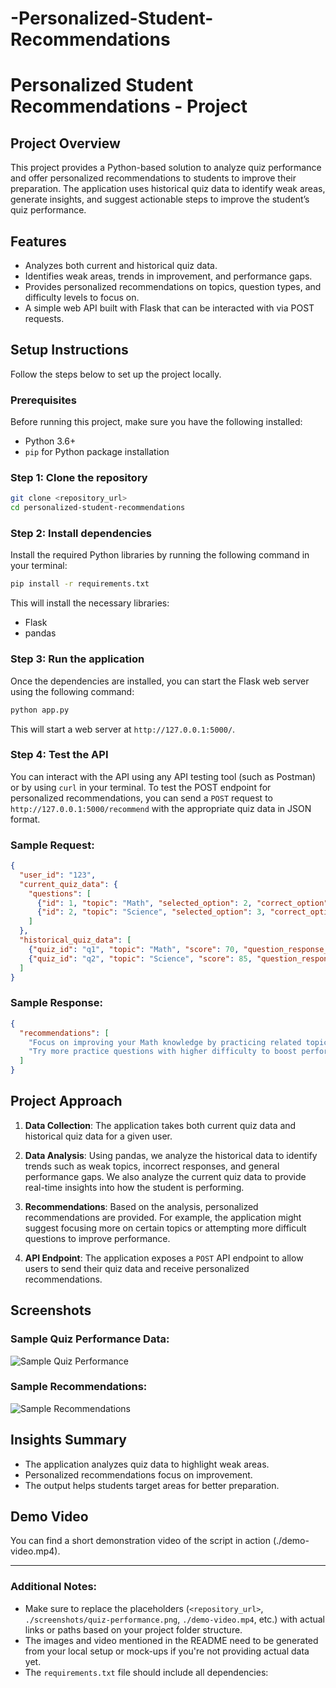 # -Personalized-Student-Recommendations





# Personalized Student Recommendations - Project

## Project Overview

This project provides a Python-based solution to analyze quiz performance and offer personalized recommendations to students to improve their preparation. The application uses historical quiz data to identify weak areas, generate insights, and suggest actionable steps to improve the student’s quiz performance.

## Features

- Analyzes both current and historical quiz data.
- Identifies weak areas, trends in improvement, and performance gaps.
- Provides personalized recommendations on topics, question types, and difficulty levels to focus on.
- A simple web API built with Flask that can be interacted with via POST requests.

## Setup Instructions

Follow the steps below to set up the project locally.

### Prerequisites

Before running this project, make sure you have the following installed:

- Python 3.6+
- `pip` for Python package installation

### Step 1: Clone the repository

```bash
git clone <repository_url>
cd personalized-student-recommendations
```

### Step 2: Install dependencies

Install the required Python libraries by running the following command in your terminal:

```bash
pip install -r requirements.txt
```

This will install the necessary libraries:
- Flask
- pandas

### Step 3: Run the application

Once the dependencies are installed, you can start the Flask web server using the following command:

```bash
python app.py
```

This will start a web server at `http://127.0.0.1:5000/`.

### Step 4: Test the API

You can interact with the API using any API testing tool (such as Postman) or by using `curl` in your terminal. To test the POST endpoint for personalized recommendations, you can send a `POST` request to `http://127.0.0.1:5000/recommend` with the appropriate quiz data in JSON format.

### Sample Request:

```json
{
  "user_id": "123",
  "current_quiz_data": {
    "questions": [
      {"id": 1, "topic": "Math", "selected_option": 2, "correct_option": 1},
      {"id": 2, "topic": "Science", "selected_option": 3, "correct_option": 3}
    ]
  },
  "historical_quiz_data": [
    {"quiz_id": "q1", "topic": "Math", "score": 70, "question_response_map": {1: 2, 2: 3}},
    {"quiz_id": "q2", "topic": "Science", "score": 85, "question_response_map": {1: 1, 2: 2}}
  ]
}
```

### Sample Response:

```json
{
  "recommendations": [
    "Focus on improving your Math knowledge by practicing related topics.",
    "Try more practice questions with higher difficulty to boost performance."
  ]
}
```

## Project Approach

1. **Data Collection**: The application takes both current quiz data and historical quiz data for a given user.
   
2. **Data Analysis**: Using pandas, we analyze the historical data to identify trends such as weak topics, incorrect responses, and general performance gaps. We also analyze the current quiz data to provide real-time insights into how the student is performing.

3. **Recommendations**: Based on the analysis, personalized recommendations are provided. For example, the application might suggest focusing more on certain topics or attempting more difficult questions to improve performance.

4. **API Endpoint**: The application exposes a `POST` API endpoint to allow users to send their quiz data and receive personalized recommendations.

## Screenshots

### Sample Quiz Performance Data:

![Sample Quiz Performance](./screenshots/quiz-performance.png)

### Sample Recommendations:

![Sample Recommendations](./screenshots/recommendations.png)

## Insights Summary

- The application analyzes quiz data to highlight weak areas.
- Personalized recommendations focus on improvement.
- The output helps students target areas for better preparation.

## Demo Video

You can find a short demonstration video of the script in action (./demo-video.mp4).

---

### Additional Notes:

- Make sure to replace the placeholders (`<repository_url>`, `./screenshots/quiz-performance.png`, `./demo-video.mp4`, etc.) with actual links or paths based on your project folder structure.
- The images and video mentioned in the README need to be generated from your local setup or mock-ups if you're not providing actual data yet.
- The `requirements.txt` file should include all dependencies:
  ```


